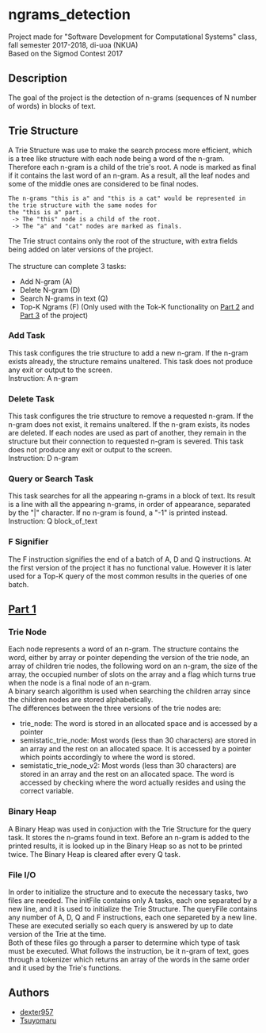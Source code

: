 # ngrams_detection
Project made for "Software Development for Computational Systems" class, fall semester 2017-2018, di-uoa (NKUA) <br>
Based on the Sigmod Contest 2017

## Description
The goal of the project is the detection of n-grams (sequences of N number of words) in blocks of text.

## Trie Structure
A Trie Structure was use to make the search process more efficient, which is a tree like structure with each node being a word of the n-gram. Therefore each n-gram is a child of the trie's root. A node is marked as final if it contains the last word of an n-gram. As a result, all the leaf nodes and some of the middle ones are considered to be final nodes.
```
The n-grams "this is a" and "this is a cat" would be represented in the trie structure with the same nodes for
the "this is a" part. 
 -> The "this" node is a child of the root. 
 -> The "a" and "cat" nodes are marked as finals.
```
The Trie struct contains only the root of the structure, with extra fields being added on later versions of the project. <br><br>
The structure can complete 3 tasks:
* Add N-gram (A)
* Delete N-gram (D)
* Search N-grams in text (Q)
* Top-K Ngrams (F) (Only used with the Tok-K functionality on [Part 2](part2) and [Part 3](part3) of the project)
### Add Task
This task configures the trie structure to add a new n-gram. If the n-gram exists already, the structure remains unaltered. This task does not produce any exit or output to the screen. <br>
Instruction: A n-gram
### Delete Task
This task configures the trie structure to remove a requested n-gram. If the n-gram does not exist, it remains unaltered. If the n-gram exists, its nodes are deleted. If each nodes are used as part of another, they remain in the structure but their connection to requested n-gram is severed. This task does not produce any exit or output to the screen. <br>
Instruction: D n-gram
### Query or Search Task
This task searches for all the appearing n-grams in a block of text. Its result is a line with all the appearing n-grams, in order of appearance, separated by the "|" character. If no n-gram is found, a "-1" is printed instead. <br>
Instruction: Q block_of_text
### F Signifier
The F instruction signifies the end of a batch of A, D and Q instructions. At the first version of the project it has no functional value. However it is later used for a Top-K query of the most common results in the queries of one batch.

## [Part 1](part1)
### Trie Node
Each node represents a word of an n-gram. The structure contains the word, either by array or pointer depending the version of the trie node, an array of children trie nodes, the following word on an n-gram, the size of the array, the occupied number of slots on the array and a flag which turns true when the node is a final node of an n-gram. <br>
A binary search algorithm is used when searching the children array since the children nodes are stored alphabetically. <br>
The differences between the three versions of the trie nodes are:
* trie_node: The word is stored in an allocated space and is accessed by a pointer
* semistatic_trie_node: Most words (less than 30 characters) are stored in an array and the rest on an allocated space. It is accessed by a pointer which points accordingly to where the word is stored.
* semistatic_trie_node_v2: Most words (less than 30 characters) are stored in an array and the rest on an allocated space. The word is accessed by checking where the word actually resides and using the correct variable.

### Binary Heap
A Binary Heap was used in conjuction with the Trie Structure for the query task. It stores the n-grams found in text. Before an n-gram is added to the printed results, it is looked up in the Binary Heap so as not to be printed twice. The Binary Heap is cleared after every Q task. 

### File I/O
In order to initialize the structure and to execute the necessary tasks, two files are needed. The initFile contains only A tasks, each one separated by a new line, and it is used to initialize the Trie Structure. The queryFile contains any number of A, D, Q and F instructions, each one separeted by a new line. These are executed serially so each query is answered by up to date version of the Trie at the time. <br>
Both of these files go through a parser to determine which type of task must be executed. What follows the instruction, be it n-gram of text, goes through a tokenizer which returns an array of the words in the same order and it used by the Trie's functions. 

<!--
## [Part 2](part2)
### Trie Node
The functionality of the Trie and its nodes is advanced and separated into two parts, a dynamic and a static. The dynamic Trie uses the nodes of the previous part without any changes in its structure and functionality. The static nodes were written with the semistatic_node as a base, which was the most efficient of the three dynamic nodes of Part 1. There are two main differences between the two types of Tries, one functional and one structural. The functional difference is that the trie is finalized after its initialization and the workload is guaranteed to not have addition and deletion tasks.  The only available tasks for the workload are search and Top-K queries. The structural difference is that when having nodes with a single child, the word of the parent node and its child are saved in a single node instead of having long chains of single nodes. This is achieved with the addition of a shrink function to the Trie which is called after the initialization and its duty is to go through the structure, to detect all the single child nodes and compress them without losing any valuable information such as the final signifier of a node or ngram. Obviously, this changes the structure of the nodes and the internal functionality but little change is necessary on the Trie and its functions. Moreover the Trie Node Connector minimizes these changes, as it will be made clear in the trie_node_connector structure description below. <br>
The static nodes contain the same variables as in the semistatic_node structure but instead of a boolean to represent a final node, two new variables are used. These two variables are a short integer array that saved the length of the word(s) in the node with the length's sign representing the final node, and a short integer for the size of the array or the number of words saved in a static node. <br>
There are two versions of the static node with small differences:
* static_trie_node_semi: The lengths array is always dynamically allocated
* static_trie_node_semi_improved: The lengths array has a static version with a size of LENGTH. This LENGTH is calculated by dividing the size of the word array with the mean of the average size of English words encountered in texts and the average size of English words on a dictionary. If the words saved in one node are more than the calculated LENGTH, then the array is dynamically allocated. Both versions of the array can be accessed by the same pointer as do words in this node structure and both the semistatic_trie_node and static_trie_node_semi.

### Trie Node Connector
In order to minimize the changes in the Trie structure and functionality, the Trie Node Connector structure was used. This structure only consists of pointers to functions for both static and dynamic implementations. Any function that was specific to the implementation type was called through this structure. For example if a new ngram was added in the Trie, the Trie itself would call a general add funtion defined in the connector. The connector would check if the Trie was static or dynamic via a saved type variable in its structure and would call the correct add function. As a result, when a type specific function is to be called, in reality two functions need to be called and go through an if statement to determine the correct type each time. This made the code a lot clearer and readable but was stripped in Part 3 for efficiency.

### Treap


### Bloom Filter


### Linear Hash


### File I/O


## [Part 3](part3)
-->

## Authors
* [dexter957](https://github.com/dexter957)
* [Tsuyomaru](https://github.com/tsuyomaru)
